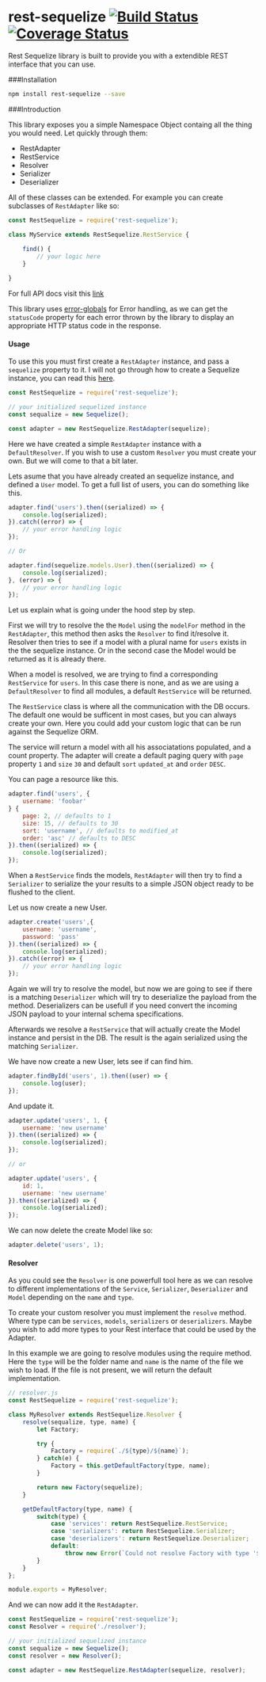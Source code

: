 # rest-sequelize [![Build Status](https://img.shields.io/travis/vladaspasic/rest-sequelize.svg?branch=master)](https://travis-ci.org/vladaspasic/rest-sequelize) [![Coverage Status](https://img.shields.io/coveralls/vladaspasic/rest-sequelize.svg)](https://coveralls.io/r/vladaspasic/rest-sequelize)

Rest Sequelize library is built to provide you with a extendible REST interface that you can use.

###Installation

```bash
npm install rest-sequelize --save
```

###Introduction

This library exposes you a simple Namespace Object containg all the thing you would need. Let quickly through them:

* RestAdapter
* RestService
* Resolver
* Serializer
* Deserializer

All of these classes can be extended. For example you can create subclasses of `RestAdapter` like so:

```javascript
const RestSequelize = require('rest-sequelize');

class MyService extends RestSequelize.RestService {
    
    find() {
        // your logic here
    }

}
```

For full API docs visit this [link](http://vladaspasic.github.io/rest-sequelize/)

This library uses [error-globals](https://github.com/vladaspasic/error-globals) for Error handling, as we can get the `statusCode` property for each error thrown by the library to display an appropriate HTTP status code in the response.

#### Usage

To use this you must first create a `RestAdapter` instance, and pass a `sequelize` property to it. I will not go through how to create a Sequelize instance, you can read this [here](http://docs.sequelizejs.com/en/latest/docs/getting-started/).

```javascript
const RestSequelize = require('rest-sequelize');

// your initialized sequelized instance
const sequalize = new Sequelize();

const adapter = new RestSequelize.RestAdapter(sequelize);
```

Here we have created a simple `RestAdapter` instance with a `DefaultResolver`. If you wish to use a custom `Resolver` you must create your own. But we will come to that a bit later.

Lets asume that you have already created an sequelize instance, and defined a `User` model. To get a full list of users, you can do something like this.

```javascript
adapter.find('users').then((serialized) => {
    console.log(serialized);
}).catch((error) => {
    // your error handling logic
});

// Or

adapter.find(sequelize.models.User).then((serialized) => {
    console.log(serialized);
}, (error) => {
    // your error handling logic
});
```

Let us explain what is going under the hood step by step.

First we will try to resolve the the `Model` using the `modelFor` method in the `RestAdapter`, this method then asks the `Resolver` to find it/resolve it. Resolver then tries to see if a model with a plural name for `users` exists in the the sequelize instance. Or in the second case the Model would be returned as it is already there.

When a model is resolved, we are trying to find a corresponding `RestService` for `users`. In this case there is none, and as we are using a `DefaultResolver` to find all modules, a default `RestService` will be returned.

The `RestService` class is where all the communication with the DB occurs. The default one would be sufficent in most cases, but you can always create your own.
Here you could add your custom logic that can be run against the Sequelize ORM.

The service will return a model with all his associatations populated, and a count property. The adapter will create a default paging query with `page` property `1` and `size` `30` and default `sort` `updated_at` and `order` `DESC`.

You can page a resource like this.

```javascript
adapter.find('users', {
    username: 'foobar'
} {
    page: 2, // defaults to 1
    size: 15, // defaults to 30
    sort: 'username', // defaults to modified_at
    order: 'asc' // defaults to DESC
}).then((serialized) => {
    console.log(serialized);
});
```

When a `RestService` finds the models, `RestAdapter` will then try to find a `Serializer` to serialize the your results to a simple JSON object ready to be flushed to the client.

Let us now create a new User.

```javascript
adapter.create('users',{
    username: 'username',
    password: 'pass'
}).then((serialized) => {
    console.log(serialized);
}).catch((error) => {
    // your error handling logic
});
```

Again we will try to resolve the model, but now we are going to see if there is a matching `Deserializer` which will try to deserialize the payload from the method. Deserializers can be usefull if you need convert the incoming JSON payload to your internal schema specifications.

Afterwards we resolve a `RestService` that will actually create the Model instance and persist in the DB. The result is the again serialized using the matching `Serializer`.

We have now create a new User, lets see if can find him.

```javascript
adapter.findById('users', 1).then((user) => {
    console.log(user);
});
```
And update it.

```javascript
adapter.update('users', 1, {
    username: 'new username'
}).then((serialized) => {
    console.log(serialized);
});

// or

adapter.update('users', {
    id: 1,
    username: 'new username'
}).then((serialized) => {
    console.log(serialized);
});
```

We can now delete the create Model like so:

```javascript
adapter.delete('users', 1);
```

#### Resolver

As you could see the `Resolver` is one powerfull tool here as we can resolve to different implementations of the `Service`, `Serializer`, `Deserializer` and `Model` depending on the `name` and `type`.

To create your custom resolver you must implement the `resolve` method. Where type can be `services`, `models`, `serializers` or `deserializers`. Maybe you wish to add more types to your Rest interface that could be used by the Adapter.

In this example we are going to resolve modules using the require method. Here the `type` will be the folder name and `name` is the name of the file we wish to load. If the file is not present, we will return the default implementation.

```javascript
// resolver.js
const RestSequelize = require('rest-sequelize');

class MyResolver extends RestSequelize.Resolver {
    resolve(sequalize, type, name) {
        let Factory;

        try {
            Factory = require(`./${type}/${name}`);
        } catch(e) {
            Factory = this.getDefaultFactory(type, name);
        }

        return new Factory(sequelize);
    }

    getDefaultFactory(type, name) {
        switch(type) {
            case 'services': return RestSequelize.RestService;
            case 'serializers': return RestSequelize.Serializer;
            case 'deserializers': return RestSequelize.Deserializer;
            default:
                throw new Error(`Could not resolve Factory with type '${type}' and name ${name}`);
        }
    }
};

module.exports = MyResolver;
```

And we can now add it the `RestAdapter`.

```javascript
const RestSequelize = require('rest-sequelize');
const Resolver = require('./resolver');

// your initialized sequelized instance
const sequalize = new Sequelize();
const resolver = new Resolver();

const adapter = new RestSequelize.RestAdapter(sequelize, resolver);
```

